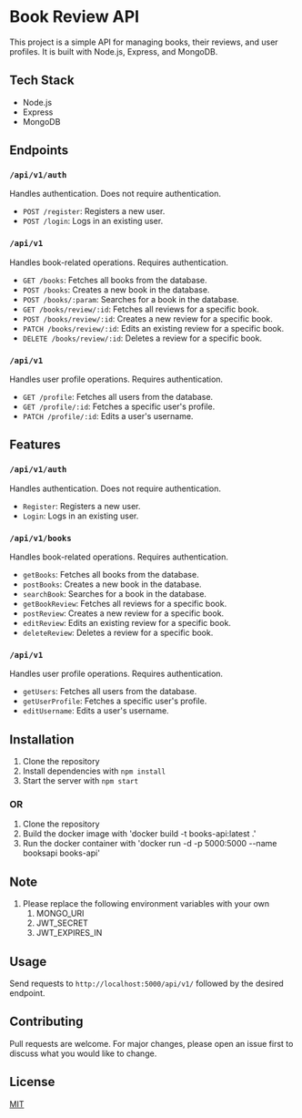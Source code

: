 # Book Review API

This project is a simple API for managing books, their reviews, and user profiles. It is built with Node.js, Express, and MongoDB.

## Tech Stack

- Node.js
- Express
- MongoDB

## Endpoints

### `/api/v1/auth`
Handles authentication. Does not require authentication.

- `POST /register`: Registers a new user.
- `POST /login`: Logs in an existing user.

### `/api/v1`
Handles book-related operations. Requires authentication.

- `GET /books`: Fetches all books from the database.
- `POST /books`: Creates a new book in the database.
- `POST /books/:param`: Searches for a book in the database.
- `GET /books/review/:id`: Fetches all reviews for a specific book.
- `POST /books/review/:id`: Creates a new review for a specific book.
- `PATCH /books/review/:id`: Edits an existing review for a specific book.
- `DELETE /books/review/:id`: Deletes a review for a specific book.

### `/api/v1`
Handles user profile operations. Requires authentication.

- `GET /profile`: Fetches all users from the database.
- `GET /profile/:id`: Fetches a specific user's profile.
- `PATCH /profile/:id`: Edits a user's username.

## Features

### `/api/v1/auth`
Handles authentication. Does not require authentication.

- `Register`: Registers a new user.
- `Login`: Logs in an existing user.

### `/api/v1/books`
Handles book-related operations. Requires authentication.

- `getBooks`: Fetches all books from the database.
- `postBooks`: Creates a new book in the database.
- `searchBook`: Searches for a book in the database.
- `getBookReview`: Fetches all reviews for a specific book.
- `postReview`: Creates a new review for a specific book.
- `editReview`: Edits an existing review for a specific book.
- `deleteReview`: Deletes a review for a specific book.

### `/api/v1`
Handles user profile operations. Requires authentication.

- `getUsers`: Fetches all users from the database.
- `getUserProfile`: Fetches a specific user's profile.
- `editUsername`: Edits a user's username.



## Installation

1. Clone the repository
2. Install dependencies with `npm install`
3. Start the server with `npm start`

### OR

1. Clone the repository
2. Build the docker image with 'docker build -t books-api:latest .'
3. Run the docker container with 'docker run -d -p 5000:5000 --name booksapi books-api'

## Note

1. Please replace the following environment variables with your own
    1. MONGO_URI
    2. JWT_SECRET
    3. JWT_EXPIRES_IN

## Usage

Send requests to `http://localhost:5000/api/v1/` followed by the desired endpoint.

## Contributing

Pull requests are welcome. For major changes, please open an issue first to discuss what you would like to change.

## License

[MIT](https://choosealicense.com/licenses/mit/)


